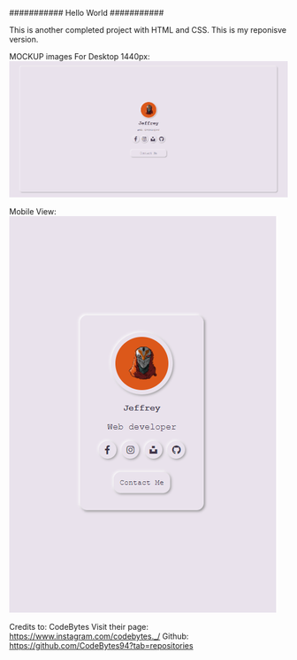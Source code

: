 ###########
Hello World
###########

This is another completed project with HTML and CSS.
This is my reponisve version.

MOCKUP images
For Desktop 1440px:
![name-of-you-image](https://github.com/jgrospe92/Neumorphic-Profile/blob/2bd00e2fc5d85acc7cd8ee13e995fbbc11a91611/images/desktop-1440px.PNG)

Mobile View: 
![name-of-you-image](https://github.com/jgrospe92/Neumorphic-Profile/blob/2bd00e2fc5d85acc7cd8ee13e995fbbc11a91611/images/mobile-view.PNG)


Credits to: CodeBytes
Visit their page: https://www.instagram.com/codebytes._/
Github: https://github.com/CodeBytes94?tab=repositories
